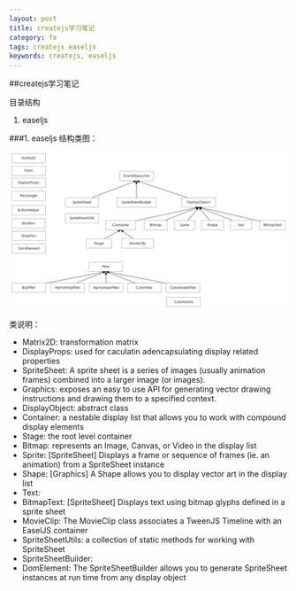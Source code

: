 ```yaml
--- 
layout: post
title: createjs学习笔记
category: fe
tags: createjs easeljs
keywords: createjs, easeljs
--- 
```


##createjs学习笔记

目录结构

1. easeljs

<!--break--> 

###1. easeljs
结构类图：

<img src="/images/createjs/easeljs.png" alt="">

类说明： 	

- Matrix2D: transformation matrix
- DisplayProps: used for caculatin adencapsulating display related properties
- SpriteSheet: A sprite sheet is a series of images (usually animation frames) combined into a larger image (or images). 
- Graphics: exposes an easy to use API for generating vector drawing instructions and drawing them to a specified context.
- DisplayObject: abstract class 
- Container: a nestable display list that allows you to work with compound display elements
- Stage: the root level container
- Bitmap: represents an Image, Canvas, or Video in the display list
- Sprite: [SpriteSheet] Displays a frame or sequence of frames (ie. an animation) from a SpriteSheet instance
- Shape: [Graphics] A Shape allows you to display vector art in the display list
- Text: 
- BitmapText: [SpriteSheet] Displays text using bitmap glyphs defined in a sprite sheet
- MovieClip: The MovieClip class associates a TweenJS Timeline with an EaselJS container
- SpriteSheetUtils: a collection of static methods for working with SpriteSheet
- SpriteSheetBuilder: 
- DomElement: The SpriteSheetBuilder allows you to generate SpriteSheet instances at run time from any display object
